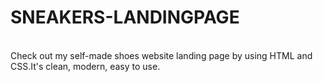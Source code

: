 <h1>SNEAKERS-LANDINGPAGE</h1>
<br>
Check out my self-made shoes website landing page by using HTML and CSS.It's clean, modern, easy to use.
